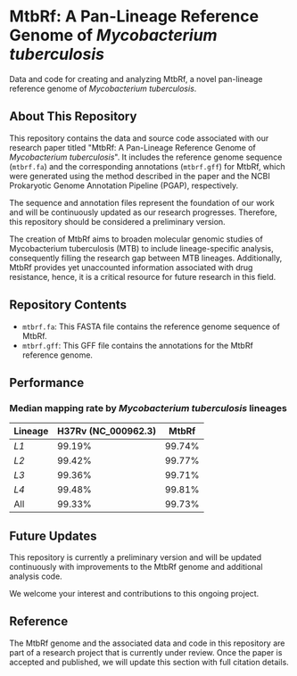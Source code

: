 # MtbRf: A Pan-Lineage Reference Genome of _Mycobacterium tuberculosis_

Data and code for creating and analyzing MtbRf, a novel pan-lineage reference genome of _Mycobacterium tuberculosis_.

## About This Repository
This repository contains the data and source code associated with our research paper titled "MtbRf: A Pan-Lineage Reference Genome of _Mycobacterium tuberculosis_". It includes the reference genome sequence (`mtbrf.fa`) and the corresponding annotations (`mtbrf.gff`) for MtbRf, which were generated using the method described in the paper and the NCBI Prokaryotic Genome Annotation Pipeline (PGAP), respectively.

The sequence and annotation files represent the foundation of our work and will be continuously updated as our research progresses. Therefore, this repository should be considered a preliminary version.

The creation of MtbRf aims to broaden molecular genomic studies of Mycobacterium tuberculosis (MTB) to include lineage-specific analysis, consequently filling the research gap between MTB lineages. Additionally, MtbRf provides yet unaccounted information associated with drug resistance, hence, it is a critical resource for future research in this field.

## Repository Contents
- `mtbrf.fa`: This FASTA file contains the reference genome sequence of MtbRf.
- `mtbrf.gff`: This GFF file contains the annotations for the MtbRf reference genome.

## Performance
### Median mapping rate by *Mycobacterium tuberculosis* lineages
| **Lineage** | **H37Rv (NC_000962.3)** | **MtbRf** |
|-------------|---------------------------|-------------|
| _L1_        | 99.19%                    | 99.74%      |
| _L2_        | 99.42%                    | 99.77%      |
| _L3_        | 99.36%                    | 99.71%      |
| _L4_        | 99.48%                    | 99.81%      |
| All         | 99.33%                    | 99.73%      |

## Future Updates
This repository is currently a preliminary version and will be updated continuously with improvements to the MtbRf genome and additional analysis code.

We welcome your interest and contributions to this ongoing project.

## Reference
The MtbRf genome and the associated data and code in this repository are part of a research project that is currently under review. Once the paper is accepted and published, we will update this section with full citation details.
